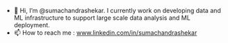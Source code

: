 - 👋 Hi, I’m @sumachandrashekar. I currently work on developing data and ML infrastructure to support large scale data analysis and ML deployment.
- 📫 How to reach me : www.linkedin.com/in/sumachandrashekar

<!---
sumachandrashekar/sumachandrashekar is a ✨ special ✨ repository because its `README.md` (this file) appears on your GitHub profile.
You can click the Preview link to take a look at your changes.
--->
